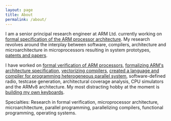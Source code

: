 ```yaml
---
layout: page
title: About
permalink: /about/
---
```


I am a senior principal research engineer at ARM Ltd.
currently working on
[formal specification of the ARM processor architecture](/activities#mechanised-processor-specification).
My research revolves around the interplay between software, compilers, architecture and
microarchitecture in microprocessors resulting in system prototypes,
[patents and papers](/papers/).

I have worked on
[formal verification of ARM processors](/activities#processor-formal-verification),
[formalizing ARM's architecture specification](/activities#mechanised-processor-specification),
[vectorizing compilers](/activities#vectorizing-compiler-for-neon),
[created a language and compiler for programming heterogeneous parallel system](/activities#software-defined-radio),
software-defined radio,
testcase generation,
architectural coverage analysis,
CPU simulators and the ARMv8 architecture.
My most distracting hobby at the moment is
[building my own keyboards](/building-keyboards/).

Specialties: Research in formal verification,
microprocessor architecture, microarchitecture,
parallel programming, parallelizing compilers, functional programming,
operating systems.
